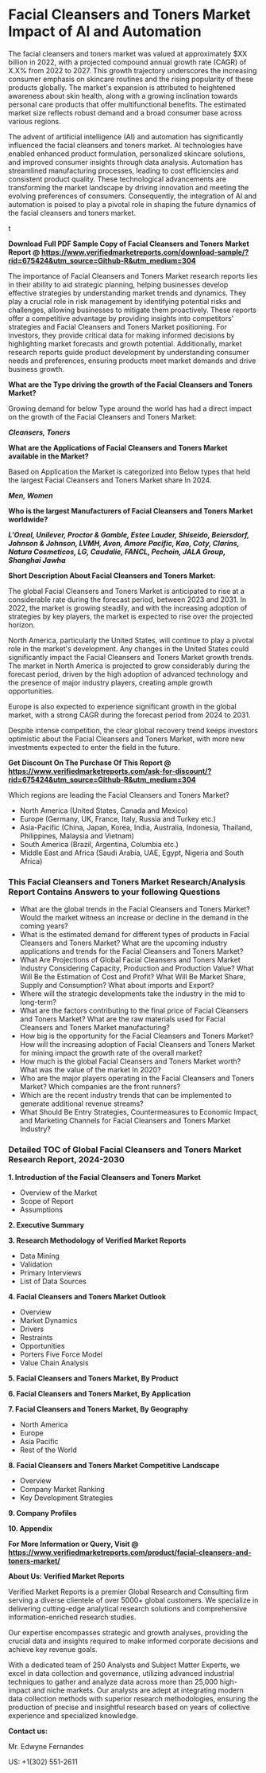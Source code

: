 <meta name="title" content="Global Facial Cleansers and Toners Market Impact of AI and Automation"><meta name="description" content="The facial cleansers and toners market was valued at approximately $XX billion in 2022, with a projected compound annual growth rate (CAGR) of X.X% from 2022 to 2027. "><meta name="title" content="Facial Cleansers and Toners Market Size, Share, Scope, Trends, Growth, Opportunities, Analysis, Forecast"><h1>Facial Cleansers and Toners Market Impact of AI and Automation</h1><p>The facial cleansers and toners market was valued at approximately $XX billion in 2022, with a projected compound annual growth rate (CAGR) of X.X% from 2022 to 2027. This growth trajectory underscores the increasing consumer emphasis on skincare routines and the rising popularity of these products globally. The market's expansion is attributed to heightened awareness about skin health, along with a growing inclination towards personal care products that offer multifunctional benefits. The estimated market size reflects robust demand and a broad consumer base across various regions.</p><p>The advent of artificial intelligence (AI) and automation has significantly influenced the facial cleansers and toners market. AI technologies have enabled enhanced product formulation, personalized skincare solutions, and improved consumer insights through data analysis. Automation has streamlined manufacturing processes, leading to cost efficiencies and consistent product quality. These technological advancements are transforming the market landscape by driving innovation and meeting the evolving preferences of consumers. Consequently, the integration of AI and automation is poised to play a pivotal role in shaping the future dynamics of the facial cleansers and toners market.</p>t</p><p id="" class=""><strong>Download Full PDF Sample Copy of Facial Cleansers and Toners Market Report @ <a href="https://www.verifiedmarketreports.com/download-sample/?rid=675424&utm_source=Github-R&utm_medium=304" target="_blank">https://www.verifiedmarketreports.com/download-sample/?rid=675424&utm_source=Github-R&utm_medium=304</a></strong></p><p>The importance of&nbsp;Facial Cleansers and Toners Market research reports lies in their ability to aid strategic planning, helping businesses develop effective strategies by understanding market trends and dynamics. They play a crucial role in risk management by identifying potential risks and challenges, allowing businesses to mitigate them proactively. These reports offer a competitive advantage by providing insights into competitors' strategies and Facial Cleansers and Toners Market positioning. For investors, they provide critical data for making informed decisions by highlighting market forecasts and growth potential. Additionally, market research reports guide product development by understanding consumer needs and preferences, ensuring products meet market demands and drive business growth.</p><p><strong>What are the&nbsp;Type driving the growth of the Facial Cleansers and Toners Market?</strong></p><p id="" class="">Growing demand for below Type around the world has had a direct impact on the growth of the Facial Cleansers and Toners Market:</p><em><strong>Cleansers, Toners</strong></em></p><strong>What are the&nbsp;Applications&nbsp;of Facial Cleansers and Toners Market available in the Market?</strong></p><p id="" class="">Based on Application the Market is categorized into Below types that held the largest Facial Cleansers and Toners Market share In 2024.</p><em><strong>Men, Women</strong></em></p><strong>Who is the largest Manufacturers of Facial Cleansers and Toners Market worldwide?</strong></p><p><em><strong>L'Oreal, Unilever, Proctor & Gamble, Estee Lauder, Shiseido, Beiersdorf, Johnson & Johnson, LVMH, Avon, Amore Pacific, Kao, Coty, Clarins, Natura Cosmeticos, LG, Caudalie, FANCL, Pechoin, JALA Group, Shanghai Jawha</strong></em></p><p id="" class=""><strong>Short Description About Facial Cleansers and Toners Market:</strong></p><p>The global Facial Cleansers and Toners Market is anticipated to rise at a considerable rate during the forecast period, between 2023 and 2031. In 2022, the market is growing steadily, and with the increasing adoption of strategies by key players, the market is expected to rise over the projected horizon.</p><p>North America, particularly the United States, will continue to play a pivotal role in the market's development. Any changes in the United States could significantly impact the Facial Cleansers and Toners Market growth trends. The market in North America is projected to grow considerably during the forecast period, driven by the high adoption of advanced technology and the presence of major industry players, creating ample growth opportunities.</p><p>Europe is also expected to experience significant growth in the global market, with a strong CAGR during the forecast period from 2024 to 2031.</p><p>Despite intense competition, the clear global recovery trend keeps investors optimistic about the Facial Cleansers and Toners Market, with more new investments expected to enter the field in the future.</p><p id="" class=""><strong>Get Discount On The Purchase Of This Report @ <a href="https://www.verifiedmarketreports.com/ask-for-discount/?rid=675424&utm_source=Github-R&utm_medium=304" target="_blank">https://www.verifiedmarketreports.com/ask-for-discount/?rid=675424&utm_source=Github-R&utm_medium=304</a></strong></p>Which regions are leading the Facial Cleansers and Toners Market?</p><ul><li>North America (United States, Canada and Mexico)</li><li>Europe (Germany, UK, France, Italy, Russia and Turkey etc.)</li><li>Asia-Pacific (China, Japan, Korea, India, Australia, Indonesia, Thailand, Philippines, Malaysia and Vietnam)</li><li>South America (Brazil, Argentina, Columbia etc.)</li><li>Middle East and Africa (Saudi Arabia, UAE, Egypt, Nigeria and South Africa)</li></ul><h3 id="" class="">This Facial Cleansers and Toners Market Research/Analysis Report Contains Answers to your following Questions</h3><ul><li>What are the global trends in the Facial Cleansers and Toners Market? Would the market witness an increase or decline in the demand in the coming years?</li><li>What is the estimated demand for different types of products in Facial Cleansers and Toners Market? What are the upcoming industry applications and trends for the Facial Cleansers and Toners Market?</li><li>What Are Projections of Global Facial Cleansers and Toners Market Industry Considering Capacity, Production and Production Value? What Will Be the Estimation of Cost and Profit? What Will Be Market Share, Supply and Consumption? What about imports and Export?</li><li>Where will the strategic developments take the industry in the mid to long-term?</li><li>What are the factors contributing to the final price of Facial Cleansers and Toners Market? What are the raw materials used for Facial Cleansers and Toners Market manufacturing?</li><li>How big is the opportunity for the Facial Cleansers and Toners Market? How will the increasing adoption of Facial Cleansers and Toners Market for mining impact the growth rate of the overall market?</li><li>How much is the global Facial Cleansers and Toners Market worth? What was the value of the market In 2020?</li><li>Who are the major players operating in the Facial Cleansers and Toners Market? Which companies are the front runners?</li><li>Which are the recent industry trends that can be implemented to generate additional revenue streams?</li><li>What Should Be Entry Strategies, Countermeasures to Economic Impact, and Marketing Channels for Facial Cleansers and Toners Market Industry?</li></ul><h3 id="" class="">Detailed TOC of Global Facial Cleansers and Toners Market Research Report, 2024-2030</h3><p id="" class=""><strong>1. Introduction of the Facial Cleansers and Toners Market</strong></p><ul><li>Overview of the Market</li><li>Scope of Report</li><li>Assumptions</li></ul><p id="" class=""><strong>2. Executive Summary</strong></p><p id="" class=""><strong>3. Research Methodology of Verified Market Reports</strong></p><ul><li>Data Mining</li><li>Validation</li><li>Primary Interviews</li><li>List of Data Sources</li></ul><p id="" class=""><strong>4. Facial Cleansers and Toners Market Outlook</strong></p><ul><li>Overview</li><li>Market Dynamics</li><li>Drivers</li><li>Restraints</li><li>Opportunities</li><li>Porters Five Force Model</li><li>Value Chain Analysis</li></ul><p id="" class=""><strong>5. Facial Cleansers and Toners Market, By Product</strong></p><p id="" class=""><strong>6. Facial Cleansers and Toners Market, By Application</strong></p><p id="" class=""><strong>7. Facial Cleansers and Toners Market, By Geography</strong></p><ul><li>North America</li><li>Europe</li><li>Asia Pacific</li><li>Rest of the World</li></ul><p id="" class=""><strong>8. Facial Cleansers and Toners Market Competitive Landscape</strong></p><ul><li>Overview</li><li>Company Market Ranking</li><li>Key Development Strategies</li></ul><p id="" class=""><strong>9. Company Profiles</strong></p><p id="" class=""><strong>10. Appendix</strong></p><p id="" class=""><strong>For More Information or Query, Visit @ <a href="https://www.verifiedmarketreports.com/product/facial-cleansers-and-toners-market/" target="_blank">https://www.verifiedmarketreports.com/product/facial-cleansers-and-toners-market/</a></strong></p><p id="" class=""><strong>About Us: Verified Market Reports</strong></p><p id="" class="">Verified Market Reports is a premier Global Research and Consulting firm serving a diverse clientele of over 5000+ global customers. We specialize in delivering cutting-edge analytical research solutions and comprehensive information-enriched research studies.</p><p id="" class="">Our expertise encompasses strategic and growth analyses, providing the crucial data and insights required to make informed corporate decisions and achieve key revenue goals.</p><p id="" class="">With a dedicated team of 250 Analysts and Subject Matter Experts, we excel in data collection and governance, utilizing advanced industrial techniques to gather and analyze data across more than 25,000 high-impact and niche markets. Our analysts are adept at integrating modern data collection methods with superior research methodologies, ensuring the production of precise and insightful research based on years of collective experience and specialized knowledge.</p><p id="" class=""><strong>Contact us:</strong></p><p id="" class="">Mr. Edwyne Fernandes</p><p id="" class="">US: +1(302) 551-2611</p>